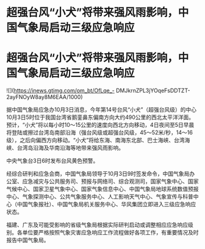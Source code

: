# 超强台风“小犬”将带来强风雨影响，中国气象局启动三级应急响应

# 超强台风“小犬”将带来强风雨影响，中国气象局启动三级应急响应

![](https://inews.gtimg.com/om_bt/OfLqe_-
DMJkrnZPL3jYOqeFsDDTZT-2ayFNOyW8ay8M6EAA/1000)

据中国气象局应急办10月3日消息，今年第14号台风“小犬”（超强台风级）的中心10月3日5时位于我国台湾省鹅銮鼻东偏南方向大约490公里的西北太平洋洋面。预计，“小犬”将以每小时10～15公里的速度向西北方向移动，4日夜间至5日早晨将登陆或擦过台湾岛南部沿海（强台风级或超强台风级，45～52米/秒，14～16级），之后向偏西方向移动。“小犬”将给东海、南海东北部、巴士海峡、台湾海峡、台湾岛沿海及华南沿海等地带来强风雨影响。

中央气象台3日6时发布台风黄色预警。

经综合研判和应急会商，中国气象局领导于10月3日9时签发命令，中国气象局办公室、应急减灾与公共服务司、预报与网络司、综合观测司，国家气象中心、国家气候中心、国家卫星气象中心、国家气象信息中心、中国气象局地球系统数值预报中心、气象探测中心、公共气象服务中心、人工影响天气中心、气象宣传与科普中心（中国气象报社）、中国气象局机关服务中心、华风集团立即进入三级应急响应状态。

福建、广东及可能受影响的省级气象局根据实际研判启动或调整相应应急响应级别。各单位要严格按照气象灾害应急响应工作流程做好各项工作，有重要情况及时报告中国气象局。

